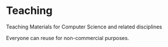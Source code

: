 # Teaching
Teaching Materials for Computer Science and related disciplines 

Everyone can reuse for non-commercial purposes.


